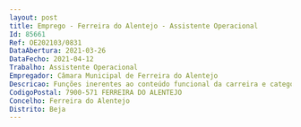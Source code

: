 ```yaml
--- 
layout: post
title: Emprego - Ferreira do Alentejo - Assistente Operacional
Id: 85661
Ref: OE202103/0831
DataAbertura: 2021-03-26
DataFecho: 2021-04-12
Trabalho: Assistente Operacional
Empregador: Câmara Municipal de Ferreira do Alentejo
Descricao: Funções inerentes ao conteúdo funcional da carreira e categoria de Assistente Operacional, na área profissional de pintor, conforme anexo a que se refere o n.º 2 do artigo 88.º da Lei Geral do Trabalho, complementado pelas seguintes funções  aplicar tintas e vernizes sobre superfícies de estuque, reboco, madeira e metal com a utilização de dispositivos de pintura apropriados  preparar superfícies para recobrir e remover as camadas de pintura que apresentam deficiência  ter conhecimentos sobre ordem de aplicação e proporções de massas, óleos, diluentes, secantes, tintas, vernizes, cal, água e colas  exercer as demais funções que lhe seja atribuídas por lei ou por despacho superior.
CodigoPostal: 7900-571 FERREIRA DO ALENTEJO
Concelho: Ferreira do Alentejo
Distrito: Beja
--- 
```

